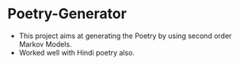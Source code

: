 # Poetry-Generator
- This project aims at generating the Poetry by using second order Markov Models.
- Worked well with Hindi poetry also.
